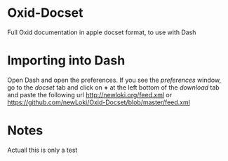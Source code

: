 Oxid-Docset
===========

Full Oxid documentation in apple docset format, to use with Dash

Importing into Dash
==========
Open Dash and open the preferences.
If you see the _preferences_ window, go to the _docset_ tab and click on __+__ at the left bottom of the _download_ tab and paste the following url http://newloki.org/feed.xml or https://github.com/newLoki/Oxid-Docset/blob/master/feed.xml

Notes
=========
Actuall this is only a test